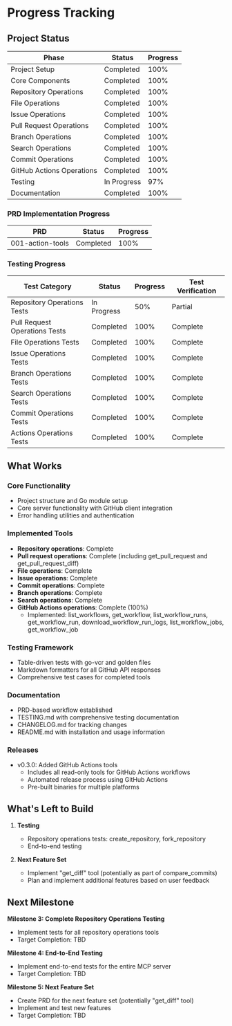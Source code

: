 # Progress Tracking

## Project Status

| Phase | Status | Progress |
|-------|--------|----------|
| Project Setup | Completed | 100% |
| Core Components | Completed | 100% |
| Repository Operations | Completed | 100% |
| File Operations | Completed | 100% |
| Issue Operations | Completed | 100% |
| Pull Request Operations | Completed | 100% |
| Branch Operations | Completed | 100% |
| Search Operations | Completed | 100% |
| Commit Operations | Completed | 100% |
| GitHub Actions Operations | Completed | 100% |
| Testing | In Progress | 97% |
| Documentation | Completed | 100% |

### PRD Implementation Progress

| PRD | Status | Progress |
|-----|--------|----------|
| 001-action-tools | Completed | 100% |

### Testing Progress

| Test Category | Status | Progress | Test Verification |
|---------------|--------|----------|-------------------|
| Repository Operations Tests | In Progress | 50% | Partial |
| Pull Request Operations Tests | Completed | 100% | Complete |
| File Operations Tests | Completed | 100% | Complete |
| Issue Operations Tests | Completed | 100% | Complete |
| Branch Operations Tests | Completed | 100% | Complete |
| Search Operations Tests | Completed | 100% | Complete |
| Commit Operations Tests | Completed | 100% | Complete |
| Actions Operations Tests | Completed | 100% | Complete |

## What Works

### Core Functionality
- Project structure and Go module setup
- Core server functionality with GitHub client integration
- Error handling utilities and authentication

### Implemented Tools
- **Repository operations**: Complete
- **Pull request operations**: Complete (including get_pull_request and get_pull_request_diff)
- **File operations**: Complete
- **Issue operations**: Complete
- **Commit operations**: Complete
- **Branch operations**: Complete
- **Search operations**: Complete
- **GitHub Actions operations**: Complete (100%)
  - Implemented: list_workflows, get_workflow, list_workflow_runs, get_workflow_run, download_workflow_run_logs, list_workflow_jobs, get_workflow_job

### Testing Framework
- Table-driven tests with go-vcr and golden files
- Markdown formatters for all GitHub API responses
- Comprehensive test cases for completed tools

### Documentation
- PRD-based workflow established
- TESTING.md with comprehensive testing documentation
- CHANGELOG.md for tracking changes
- README.md with installation and usage information

### Releases
- v0.3.0: Added GitHub Actions tools
  - Includes all read-only tools for GitHub Actions workflows
  - Automated release process using GitHub Actions
  - Pre-built binaries for multiple platforms

## What's Left to Build

1. **Testing**
   - Repository operations tests: create_repository, fork_repository
   - End-to-end testing

2. **Next Feature Set**
   - Implement "get_diff" tool (potentially as part of compare_commits)
   - Plan and implement additional features based on user feedback

## Next Milestone

**Milestone 3: Complete Repository Operations Testing**
- Implement tests for all repository operations tools
- Target Completion: TBD

**Milestone 4: End-to-End Testing**
- Implement end-to-end tests for the entire MCP server
- Target Completion: TBD

**Milestone 5: Next Feature Set**
- Create PRD for the next feature set (potentially "get_diff" tool)
- Implement and test new features
- Target Completion: TBD
